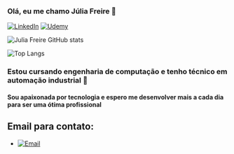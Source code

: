 ### Olá, eu me chamo Júlia Freire 👋

[![LinkedIn](https://img.shields.io/badge/LinkedIn-0077B5?style=for-the-badge&logo=linkedin&logoColor=white)](www.linkedin.com/in/júlia-freire-de-souza-0693b3204)
[![Udemy](https://img.shields.io/badge/Udemy-EC5252?style=for-the-badge&logo=Udemy&logoColor=white)](https://www.udemy.com/user/julia-freire-de-souza-2/)

![Julia Freire GitHub stats](https://github-readme-stats.vercel.app/api?username=Juuhfr&show_icons=true&theme=ocean_dark)

![Top Langs](https://github-readme-stats.vercel.app/api/top-langs/?username=Juuhfr&size_weight=0.5&count_weight=0.5)

### Estou cursando engenharia de computação e tenho técnico em automação industrial 📝

#### Sou apaixonada por tecnologia e espero me desenvolver mais a cada dia para ser uma ótima profissional

## Email para contato:
- [![Email](https://img.shields.io/badge/Gmail-D14836?style=for-the-badge&logo=gmail&logoColor=white)](juliafrsouzaa@gmail.com)
